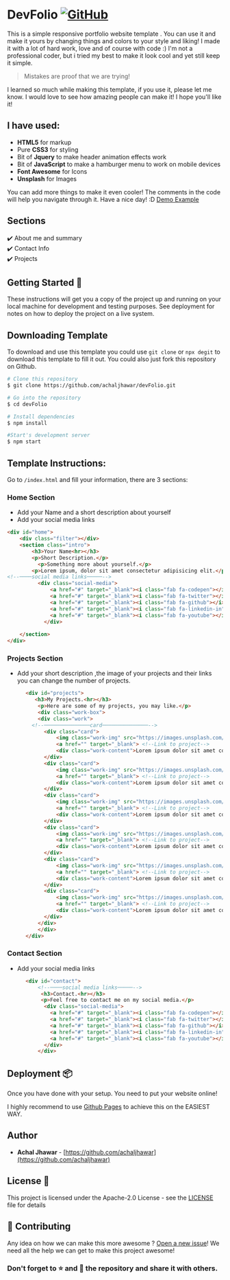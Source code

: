 # DevFolio <a href = "https://github.com/achaljhawar/DevFolio/blob/master/LICENSE"><img alt="GitHub" src="https://img.shields.io/github/license/achaljhawar/DevFolio?style=flat-square"></a>
This is a simple responsive portfolio website template . You can use it and make it yours by changing things and colors to your style and liking! I made it with a lot of hard work, love and of course with code :) I'm not a professional coder, but i tried my best to make it look cool and yet still keep it simple. 

> Mistakes are proof that we are trying!

I learned so much while making this template, if you use it, please let me know. I would love to see how amazing people can make it! I hope you'll like it!

## I have used:
+ **HTML5** for markup
+ Pure **CSS3** for styling 
+ Bit of **Jquery** to make header animation effects work
+ Bit of **JavaScript** to make a hamburger menu to work on mobile devices 
+ **Font Awesome** for Icons 
+ **Unsplash** for Images 

You can add more things to make it even cooler! The comments in the code will help you navigate through it. Have a nice day! :D 
<a href="https://achaljhawar.github.io/DevFolio/">Demo Example</a>

## Sections
✔️ About me and summary\
✔️ Contact Info\
✔️ Projects

## Getting Started 🚀
These instructions will get you a copy of the project up and running on your local machine for development and testing purposes. See deployment for notes on how to deploy the project on a live system.
## Downloading Template
To download and use this template you could use `git clone` or `npx degit` to download this template to fill it out. You could also just fork this repository on Github.

```bash
# Clone this repository
$ git clone https://github.com/achaljhawar/devFolio.git

# Go into the repository
$ cd devFolio

# Install dependencies
$ npm install

#Start's development server
$ npm start
```
## Template Instructions:
Go to `/index.html` and fill your information, there are 3 sections:
### Home Section
- Add your Name and a short description about yourself
- Add your social media links 
```html
<div id="home">
	<div class="filter"></div>
	<section class="intro">
		<h3>Your Name<hr></h3>
		<p>Short Description.</p>
		  <p>Something more about yourself.</p>
        <p>Lorem ipsum, dolor sit amet consectetur adipisicing elit.</p>
<!--────social media links─────-->		 
		  <div class="social-media">
			  <a href="#" target="_blank"><i class="fab fa-codepen"></i></a>
			  <a href="#" target="_blank"><i class="fab fa-twitter"></i></a>
			  <a href="#" target="_blank"><i class="fab fa-github"></i></a>
			  <a href="#" target="_blank"><i class="fab fa-linkedin-in"></i></a>
			  <a href="#" target="_blank"><i class="fab fa-youtube"></i></a>
		    </div>
			 
	</section> 
</div>  
```
### Projects Section
- Add your short description ,the image of your projects and their links you can change the number of projects.
```html	 
	  <div id="projects"> 
		 <h3>My Projects.<hr></h3>
		  <p>Here are some of my projects, you may like.</p>
		  <div class="work-box">
		  <div class="work">
		<!--───────────────card───────────────-->
			<div class="card">
			    <img class="work-img" src="https://images.unsplash.com/photo-1518611507436-f9221403cca2?ixlib=rb-1.2.1&ixid=eyJhcHBfaWQiOjEyMDd9&auto=format&fit=crop&w=1225&q=80">
			    <a href="" target="_blank"> <!--Link to project-->
				<div class="work-content">Lorem ipsum dolor sit amet consectetur.</div></a>
            </div>
			<div class="card">
			    <img class="work-img" src="https://images.unsplash.com/photo-1462642109801-4ac2971a3a51?ixlib=rb-1.2.1&auto=format&fit=crop&w=1266&q=80">
				<a href="" target="_blank"> <!--Link to project-->
				<div class="work-content">Lorem ipsum dolor sit amet consectetur.</div></a>
            </div>
            <div class="card">
			    <img class="work-img" src="https://images.unsplash.com/photo-1485815457792-d1a966f9bde0?ixlib=rb-1.2.1&auto=format&fit=crop&w=1350&q=80">
				<a href="" target="_blank"> <!--Link to project-->
				<div class="work-content">Lorem ipsum dolor sit amet consectetur.</div></a>
            </div>
            <div class="card">
			    <img class="work-img" src="https://images.unsplash.com/photo-1517842645767-c639042777db?ixlib=rb-1.2.1&ixid=eyJhcHBfaWQiOjEyMDd9&auto=format&fit=crop&w=1350&q=80">
				<a href="" target="_blank"> <!--Link to project-->
				<div class="work-content">Lorem ipsum dolor sit amet consectetur.</div></a>
            </div> 
			<div class="card">
			    <img class="work-img" src="https://images.unsplash.com/photo-1535556116002-6281ff3e9f36?ixlib=rb-1.2.1&ixid=eyJhcHBfaWQiOjEyMDd9&auto=format&fit=crop&w=781&q=80">
				<a href="" target="_blank"> <!--Link to project-->
				<div class="work-content">Lorem ipsum dolor sit amet consectetur.</div></a>
            </div>
			<div class="card">
			    <img class="work-img" src="https://images.unsplash.com/photo-1483546416237-76fd26bbcdd1?ixlib=rb-1.2.1&ixid=eyJhcHBfaWQiOjEyMDd9&auto=format&fit=crop&w=1350&q=80">
				<a href="" target="_blank"> <!--Link to project-->
				<div class="work-content">Lorem ipsum dolor sit amet consectetur.</div></a>
            </div> 	  
		  </div>
		  </div>
	  </div>
```
### Contact Section
- Add your social media links 
```html
	  <div id="contact">
		  <!--────social media links─────-->
		   <h3>Contact.<hr></h3>
		   <p>Feel free to contact me on my social media.</p>
		    <div class="social-media">
			  <a href="#" target="_blank"><i class="fab fa-codepen"></i></a>
			  <a href="#" target="_blank"><i class="fab fa-twitter"></i></a>
			  <a href="#" target="_blank"><i class="fab fa-github"></i></a>
			  <a href="#" target="_blank"><i class="fab fa-linkedin-in"></i></a>
			  <a href="#" target="_blank"><i class="fab fa-youtube"></i></a>
		    </div>
		  </div>
```
## Deployment 📦

Once you have done with your setup. You need to put your website online!

I highly recommend to use [Github Pages](https://pages.github.com/) to achieve this on the EASIEST WAY.

## Author

- **Achal Jhawar** - [https://github.com/achaljhawar](https://github.com/achaljhawar)

## License 📄

This project is licensed under the Apache-2.0 License - see the [LICENSE](LICENSE) file for details

## 🤝 Contributing

Any idea on how we can make this more awesome ? [Open a new issue](https://github.com/achaljhawar/DevFolio/issues)!  We need all the help we can get to make this project awesome!

### Don't forget to ⭐ and 🍴 the repository and share it with others.







